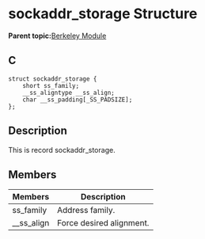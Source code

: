 # sockaddr\_storage Structure

**Parent topic:**[Berkeley Module](GUID-5F35C98C-EC8E-40FF-9B62-3B31D508F820.md)

## C

```
struct sockaddr_storage {
    short ss_family;
    __ss_aligntype __ss_align;
    char __ss_padding[_SS_PADSIZE];
};
```

## Description

This is record sockaddr\_storage.

## Members

|Members|Description|
|-------|-----------|
|ss\_family|Address family.|
|\_\_ss\_align|Force desired alignment.|

